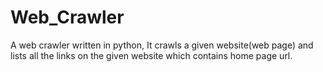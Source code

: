 # Web_Crawler
A web crawler written in python, It crawls a given website(web page) and lists all the links on the given website which contains home page url.
